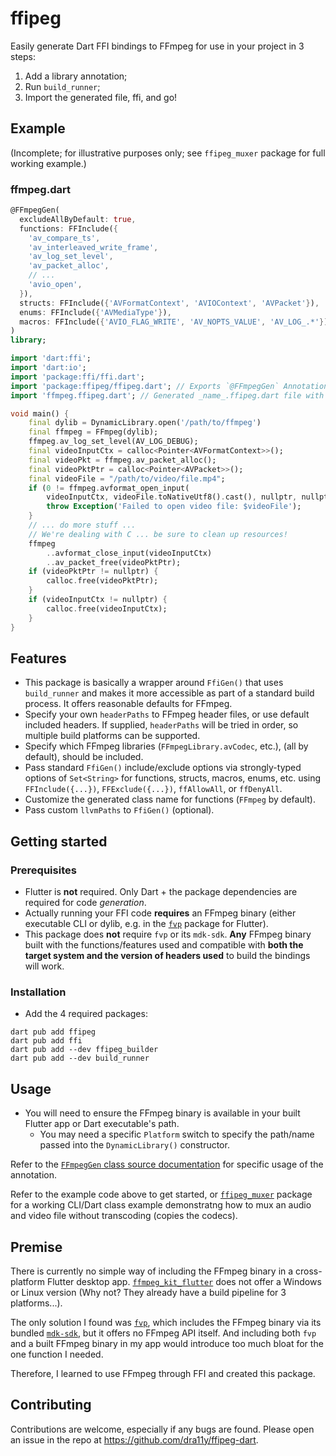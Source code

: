 # ffipeg

Easily generate Dart FFI bindings to FFmpeg for use in your project in 3 steps:
1. Add a library annotation;
2. Run `build_runner`;
3. Import the generated file, ffi, and go!

## Example

(Incomplete; for illustrative purposes only; see `ffipeg_muxer` package for full working example.)

### ffmpeg.dart
```dart
@FFmpegGen(
  excludeAllByDefault: true,
  functions: FFInclude({
    'av_compare_ts',
    'av_interleaved_write_frame',
    'av_log_set_level',
    'av_packet_alloc',
    // ...
    'avio_open',
  }),
  structs: FFInclude({'AVFormatContext', 'AVIOContext', 'AVPacket'}),
  enums: FFInclude({'AVMediaType'}),
  macros: FFInclude({'AVIO_FLAG_WRITE', 'AV_NOPTS_VALUE', 'AV_LOG_.*'}),
)
library;

import 'dart:ffi';
import 'dart:io';
import 'package:ffi/ffi.dart';
import 'package:ffipeg/ffipeg.dart'; // Exports `@FFmpegGen` Annotation
import 'ffmpeg.ffipeg.dart'; // Generated _name_.ffipeg.dart file with FFI bindings

void main() {
    final dylib = DynamicLibrary.open('/path/to/ffmpeg')
    final ffmpeg = FFmpeg(dylib);
    ffmpeg.av_log_set_level(AV_LOG_DEBUG);
    final videoInputCtx = calloc<Pointer<AVFormatContext>>();
    final videoPkt = ffmpeg.av_packet_alloc();
    final videoPktPtr = calloc<Pointer<AVPacket>>();
    final videoFile = "/path/to/video/file.mp4";
    if (0 != ffmpeg.avformat_open_input(
        videoInputCtx, videoFile.toNativeUtf8().cast(), nullptr, nullptr)) {
        throw Exception('Failed to open video file: $videoFile');
    }
    // ... do more stuff ...
    // We're dealing with C ... be sure to clean up resources!
    ffmpeg
        ..avformat_close_input(videoInputCtx)
        ..av_packet_free(videoPktPtr);
    if (videoPktPtr != nullptr) {
        calloc.free(videoPktPtr);
    }
    if (videoInputCtx != nullptr) {
        calloc.free(videoInputCtx);
    }
}

```

## Features

- This package is basically a wrapper around `FfiGen()` that uses `build_runner` and makes it more accessible as part of a standard build process. It offers reasonable defaults for FFmpeg.
- Specify your own `headerPaths` to FFmpeg header files, or use default included headers. If supplied, `headerPaths` will be tried in order, so multiple build platforms can be supported.
- Specify which FFmpeg libraries (`FFmpegLibrary.avCodec`, etc.), (all by default), should be included.
- Pass standard `FfiGen()` include/exclude options via strongly-typed options of `Set<String>` for functions, structs, macros, enums, etc. using `FFInclude({...})`, `FFExclude({...})`, `ffAllowAll`, or `ffDenyAll`.
- Customize the generated class name for functions (`FFmpeg` by default).
- Pass custom `llvmPaths` to `FfiGen()` (optional).

## Getting started

### Prerequisites

- Flutter is **not** required. Only Dart + the package dependencies are required for code _generation_.
- Actually running your FFI code **requires** an FFmpeg binary (either executable CLI or dylib, e.g. in the [`fvp`](https://pub.dev/packages/fvp) package for Flutter).
- This package does **not** require `fvp` or its `mdk-sdk`. __Any__ FFmpeg binary built with the functions/features used and compatible with **both the target system and the version of headers used** to build the bindings will work.

### Installation

- Add the 4 required packages:
```
dart pub add ffipeg
dart pub add ffi
dart pub add --dev ffipeg_builder
dart pub add --dev build_runner
```

## Usage

- You will need to ensure the FFmpeg binary is available in your built Flutter app or Dart executable's path.
    - You may need a specific `Platform` switch to specify the path/name passed into the `DynamicLibrary()` constructor.

Refer to the [`FFmpegGen` class source documentation](lib/src/ffmpeg_gen.dart) for specific usage of the annotation.

Refer to the example code above to get started, or [`ffipeg_muxer`](https://pub.dev/packages/ffipeg_muxer) package for a working CLI/Dart class example demonstratng how to mux an audio and video file without transcoding (copies the codecs).

## Premise

There is currently no simple way of including the FFmpeg binary in a cross-platform Flutter desktop app. [`ffmpeg_kit_flutter`](https://pub.dev/packages/ffmpeg_kit_flutter) does not offer a Windows or Linux version (Why not? They already have a build pipeline for 3 platforms...).

The only solution I found was [`fvp`](https://pub.dev/packages/fvp), which includes the FFmpeg binary via its bundled [`mdk-sdk`](https://github.com/wang-bin/mdk-sdk), but it offers no FFmpeg API itself. And including both `fvp` and a built FFmpeg binary in my app would introduce too much bloat for the one function I needed.

Therefore, I learned to use FFmpeg through FFI and created this package.

## Contributing

Contributions are welcome, especially if any bugs are found. Please open an issue in the repo at https://github.com/dra11y/ffipeg-dart.
